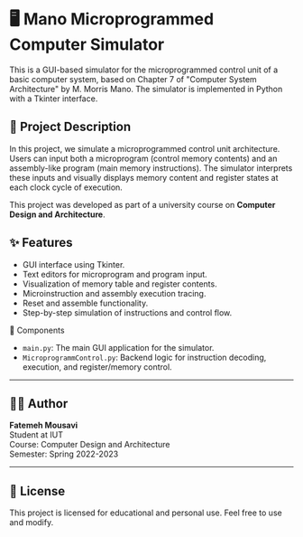 # 🖥️ Mano Microprogrammed Computer Simulator

This is a GUI-based simulator for the microprogrammed control unit of a basic computer system, based on Chapter 7 of "Computer System Architecture" by M. Morris Mano. The simulator is implemented in Python with a Tkinter interface.

## 📘 Project Description

In this project, we simulate a microprogrammed control unit architecture. Users can input both a microprogram (control memory contents) and an assembly-like program (main memory instructions). The simulator interprets these inputs and visually displays memory content and register states at each clock cycle of execution.

This project was developed as part of a university course on **Computer Design and Architecture**.

## ✨ Features

- GUI interface using Tkinter.
- Text editors for microprogram and program input.
- Visualization of memory table and register contents.
- Microinstruction and assembly execution tracing.
- Reset and assemble functionality.
- Step-by-step simulation of instructions and control flow.

🧩 Components

- `main.py`: The main GUI application for the simulator.
- `MicroprogrammControl.py`: Backend logic for instruction decoding, execution, and register/memory control.

---

## 🧑‍🎓 Author

**Fatemeh Mousavi**  
Student at IUT  
Course: Computer Design and Architecture  
Semester: Spring 2022-2023

---

## 📄 License

This project is licensed for educational and personal use. Feel free to use and modify.
